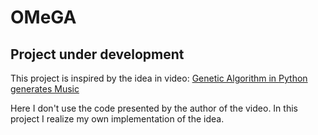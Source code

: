 # OMeGA

## **Project under development**

This project is inspired by the idea in video: [Genetic Algorithm in Python generates Music](https://youtu.be/aOsET8KapQQ)

Here I don't use the code presented by the author of the video. In this project I realize my own implementation of the idea.
